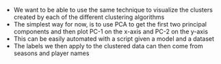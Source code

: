 * We want to be able to use the same technique to visualize the clusters created by
  each of the different clustering algorithms
* The simplest way for now, is to use PCA to get the first two principal components
  and then plot PC-1 on the x-axis and PC-2 on the y-axis
* This can be easily automated with a script given a model and a dataset
* The labels we then apply to the clustered data can then come from seasons and player names
